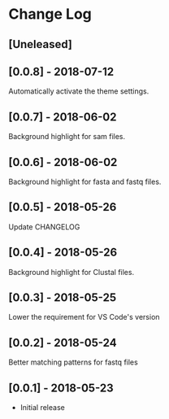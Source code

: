 # Change Log

## [Uneleased]

## [0.0.8] - 2018-07-12
Automatically activate the theme settings.

## [0.0.7] - 2018-06-02
Background highlight for sam files.

## [0.0.6] - 2018-06-02
Background highlight for fasta and fastq files.

## [0.0.5] - 2018-05-26
Update CHANGELOG

## [0.0.4] - 2018-05-26
Background highlight for Clustal files.

## [0.0.3] - 2018-05-25
Lower the requirement for VS Code's version

## [0.0.2] - 2018-05-24
Better matching patterns for fastq files

## [0.0.1] - 2018-05-23
- Initial release